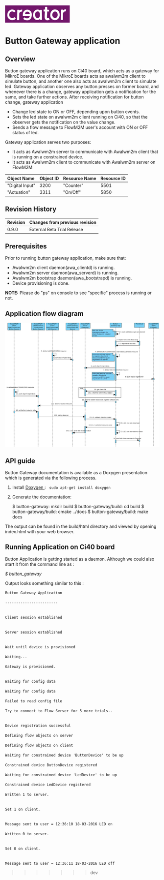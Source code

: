 ![Creator logo](docs/creatorlogo.png)

# Button Gateway application

## Overview
Button gateway application runs on Ci40 board, which acts as a gateway for MikroE boards. One of the MikroE boards acts as awalwm2m client to simulate button, and another one also acts as awalwm2m client to simulate led. Gateway application observes any button presses on former board, and whenever there is a change, gateway application gets a notification for the same, and take further actions. After receiving notification for button change, gateway application

- Change led state to ON or OFF, depending upon button events.
- Sets the led state on awalwm2m client running on Ci40, so that the observer gets the notification on the value change.
- Sends a flow message to FlowM2M user's account with ON or OFF status of led.

Gateway application serves two purposes:
- It acts as Awalwm2m server to communicate with Awalwm2m client that is running on a constrained device.
- It acts as Awalwm2m client to communicate with Awalwm2m server on FlowM2M

| Object Name     | Object ID      | Resource Name | Resource ID |
| :----           | :--------------| :-------------| :-----------|
| "Digital Input" | 3200           | "Counter"      | 5501        |
| "Actuation"     | 3311           | "On/Off"       | 5850        |

## Revision History
| Revision  | Changes from previous revision |
| :----     | :------------------------------|
| 0.9.0     | External Beta Trial Release    |

## Prerequisites
Prior to running button gateway application, make sure that:
- Awalwm2m client daemon(awa_clientd) is running.
- Awalwm2m server daemon(awa_serverd) is running.
- Awalwm2m bootstrap daemon(awa_bootstrapd) is running.
- Device provisioning is done.

**NOTE:** Please do "ps" on console to see "specific" process is running or not.

## Application flow diagram
![Button Gateway Sequence Diagram](docs/button-gateway-seq-diag.png)

## API guide

Button Gateway documentation is available as a Doxygen presentation which is generated via the following process.

  1. Install [Doxygen ](http://www.stack.nl/~dimitri/doxygen/download.html): ```` sudo apt-get install doxygen````
  2. Generate the documentation:

        $ button-gateway: mkdir build
        $ button-gateway/build: cd build
        $ button-gateway/build: cmake ../docs
        $ button-gateway/build: make docs

The output can be found in the build/html directory and viewed by opening index.html with your web browser.

## Running Application on Ci40 board
Button Application is getting started as a daemon. Although we could also start it from the command line as :

*$ button_gateway*

Output looks something similar to this :
```
Button Gateway Application

------------------------


Client session established


Server session established


Wait until device is provisioned

Waiting...

Gateway is provisioned.


Waiting for config data

Waiting for config data

Failed to read config file

Try to connect to Flow Server for 5 more trials..


Device registration successful

Defining flow objects on server

Defining flow objects on client

Waiting for constrained device 'ButtonDevice' to be up

Constrained device ButtonDevice registered

Waiting for constrained device 'LedDevice' to be up

Constrained device LedDevice registered

Written 1 to server.


Set 1 on client.


Message sent to user = 12:36:10 18-03-2016 LED on

Written 0 to server.


Set 0 on client.


Message sent to user = 12:36:11 18-03-2016 LED off
```
>>>>>>> dev
